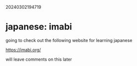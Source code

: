 20240302194719

# japanese: imabi

going to check out the following website for learning japanese

<https://imabi.org/>

will leave comments on this later
